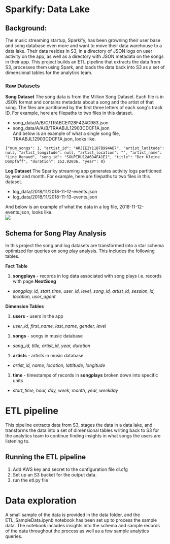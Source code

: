 # Sparkify: Data Lake
## Background:
The music streaming startup, Sparkify, has been growning their user base and song database even more and want to move their data warehouse to a data lake. Their data resides in S3, in a directory of JSON logs on user activity on the app, as well as a directory with JSON metadata on the songs in their app. This project builds an ETL pipeline that extracts the data from S3, processes them using Spark, and loads the data back into S3 as a set of dimensional tables for the analytics team. 
### Raw Datasets
**Song Dataset**
The song data is from the Million Song Dataset. Each file is in JSON format and contains metadata about a song and the artist of that song. The files are partitioned by the first three letters of each song's track ID. For example, here are filepaths to two files in this dataset.
- song_data/A/B/C/TRABCEI128F424C983.json
- song_data/A/A/B/TRAABJL12903CDCF1A.json  
And below is an example of what a single song file, TRAABJL12903CDCF1A.json, looks like.  

`{"num_songs": 1, "artist_id": "ARJIE2Y1187B994AB7", "artist_latitude": null, "artist_longitude": null, "artist_location": "",
"artist_name": "Line Renaud", "song_id": "SOUPIRU12A6D4FA1E1", "title": "Der Kleine Dompfaff", "duration": 152.92036, "year": 0}`
  
**Log Dataset**
The Spariky streaming app generates activity logs partitioned by year and month. For example, here are filepaths to two files in this dataset.
- log_data/2018/11/2018-11-12-events.json
- log_data/2018/11/2018-11-13-events.json
  
And below is an example of what the data in a log file, 2018-11-12-events.json, looks like.  
<img src="log-data.png">  

## Schema for Song Play Analysis
In this project the song and log datasets are transformed into a star schema optimized for queries on song play analysis. This includes the following tables.

**Fact Table**
 1. **songplays** - records in log data associated with song plays i.e. records with page **NextSong**
  - *songplay_id, start_time, user_id, level, song_id, artist_id, session_id, location, user_agent*
  
**Dimension Tables**
 1. **users** - users in the app
  - *user_id, first_name, last_name, gender, level*
 1. **songs** - songs in music database
  - *song_id, title, artist_id, year, duration*
 1. **artists** - artists in music database
  - *artist_id, name, location, lattitude, longitude*
 1. **time** - timestamps of records in **songplays** broken down into specific units
  - *start_time, hour, day, week, month, year, weekday*
  
# ETL pipeline 
This pipeline extracts data from S3, stages the data in a data lake, and transforms the data into a set of dimensional tables writing back to S3 for the analytics team to continue finding insights in what songs the users are listening to. 

## Running the ETL pipeline
1. Add AWS key and secret to the configuration file dl.cfg 
1. Set up an S3 bucket for the output data. 
1. run the etl.py file

# Data exploration
A small sample of the data is provided in the data folder, and the ETL_SampleData.ipynb notebook has been set up to process the sample data. The notebook includes insights into the schema and sample records of the data throughout the process as well as a few sample analytics queries. 